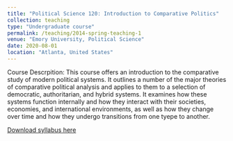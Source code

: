 ```yaml
---
title: "Political Science 120: Introduction to Comparative Politics"
collection: teaching
type: "Undergraduate course"
permalink: /teaching/2014-spring-teaching-1
venue: "Emory University, Political Science"
date: 2020-08-01
location: "Atlanta, United States"
---
```


Course Descrpition: This course offers an introduction to the comparative study of modern political systems. It outlines a number of the major theories of comparative political analysis and applies to them to a selection of democratic, authoritarian, and hybrid systems. It examines how these systems function internally and how they interact with their societies, economies, and international environments, as well as how they change over time and how they undergo transitions from one tyepe to another. 


[Download syllabus here](http://donaldgrasse.github.io/files/introduction-comparative-politics-pols120.pdf)
